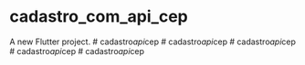# cadastro_com_api_cep

A new Flutter project.
#   c a d a s t r o _ a p i _ c e p  
 #   c a d a s t r o _ a p i _ c e p  
 #   c a d a s t r o _ a p i _ c e p  
 #   c a d a s t r o _ a p i _ c e p  
 #   c a d a s t r o _ a p i _ c e p  
 